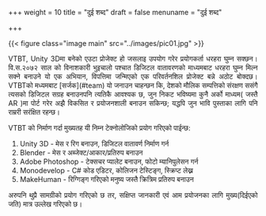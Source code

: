+++
weight = 10
title = "दुई शब्द​"
draft = false
menuname = "दुई शब्द​"

+++

{{< figure class="image main" src="../images/pic01.jpg" >}}
<p style="text-align: justify;">
VTBT, Unity 3Dमा बनेको एउटा प्रोजेक्ट हो जसलाइ उपयोग गरेर प्रयोगकर्ता धरहरा घुम्न सक्छन। वि.स​.२०७२ साल को विनाशकारी भुइचालो पश्चात डिजिटल वातावरणको माध्यमबाट धरहरा घुम्न मिल्न सक्ने बनाउने यो एक अभियान​, विपत्तिमा जन्मिएको एक परिवर्तनशिल प्रोजेक्ट बन्ने अठोट बोक्दछ​। VTBTको मध्यमबाट [सर्जक](#team) यो जनाउन चाहन्छन कि, देशको मौलिक सम्पत्तिको संरक्षण ससंगै त्यसको डिजिटल सग्रह बनाउनपनि त्यतिकै आवश्यक छ, जुन निकट भविष्यमा कुनै अर्को माध्यम​( जस्तै AR )मा पोर्ट गरेर अझै विकसित र प्रयोजनशाली बनाउन सकिन्छ; यद्धपि जुन भावि पुस्ताका लागि पनि राम्ररी सरंक्षित रहन्छ​।
</p>
<p style="text-align: justify;">
VTBT को निर्माण गर्दा मुख्यतह यी निम्न टेक्नोलोजिको प्रयोग गरिएको पाईन्छ​:</p>

1. Unity 3D - मेस र रिग बनाउन, डिजिटल वातावर्ण निर्माण गर्न​
1. Blender - मेस र अब्जेक्ट/आकार/प्रतिरुप बनाउन
1. Adobe Photoshop - टेक्सचर प्यालेट बनाउन​,  फोटो म्यानिपुलेसन गर्न​
1. Monodevelop - C# कोड एडिटर​, कोलिजन टेस्टिङ्ग, स्क्रिप्ट लेख्न
1. MakeHuman - रिग्गिङ्ग​ गरिएको मनुष्य जस्तै क्रित्रिम प्रतिरुप बनाउन

<p style="text-align: justify;">
अरुपनि थुप्रै सामग्रीको प्रयोग गरिएको छ तर​, सक्षिप्त जानकारी एवं आम प्रयोजनका लागि मुख्य(दिईएको जति) मात्र उल्लेख गरिएको छ​।</p>